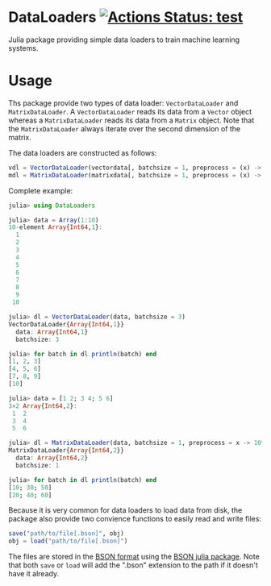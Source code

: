 # DataLoaders [![Actions Status: test](https://github.com/iondel/DataLoaders/workflows/test/badge.svg)](https://github.com/iondel/DataLoaders/actions?query=workflow%3Atest)

Julia package providing simple data loaders to train machine learning
systems.

# Usage

Ths package provide two types of data loader: `VectorDataLoader`
and `MatrixDataLoader`. A `VectorDataLoader` reads its data from a
`Vector` object whereas a `MatrixDataLoader` reads its data from
a `Matrix` object. Note that the `MatrixDataLoader` always iterate
over the second dimension of the matrix.

The data loaders are constructed as follows:
```julia
vdl = VectorDataLoader(vectordata[, batchsize = 1, preprocess = (x) -> x])
mdl = MatrixDataLoader(matrixdata[, batchsize = 1, preprocess = (x) -> x])
```

Complete example:
```julia
julia> using DataLoaders

julia> data = Array(1:10)
10-element Array{Int64,1}:
  1
  2
  3
  4
  5
  6
  7
  8
  9
 10

julia> dl = VectorDataLoader(data, batchsize = 3)
VectorDataLoader{Array{Int64,1}}
  data: Array{Int64,1}
  batchsize: 3

julia> for batch in dl println(batch) end
[1, 2, 3]
[4, 5, 6]
[7, 8, 9]
[10]

julia> data = [1 2; 3 4; 5 6]
3×2 Array{Int64,2}:
 1  2
 3  4
 5  6

julia> dl = MatrixDataLoader(data, batchsize = 1, preprocess = x -> 10*x)
MatrixDataLoader{Array{Int64,2}}
  data: Array{Int64,2}
  batchsize: 1

julia> for batch in dl println(batch) end
[10; 30; 50]
[20; 40; 60]
```

Because it is very common for data loaders to load data from disk, the package also provide two convience functions to  easily read and write files:
```julia
save("path/to/file[.bson]", obj)
obj = load("path/to/file[.bson]")
```
The files are stored in the [BSON format](http://bsonspec.org/) using the [BSON julia package](https://github.com/JuliaIO/BSON.jl). Note that both `save` or `load` will add the ".bson" extension to the path if it doesn't have it already.
